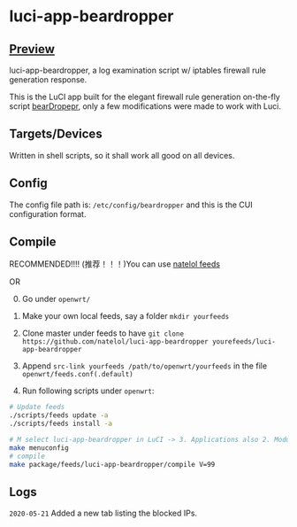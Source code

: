 luci-app-beardropper
===

[Preview][preview]
---
luci-app-beardropper, a log examination script w/ iptables firewall rule generation response.
 
 This is the LuCI app built for the elegant firewall rule generation on-the-fly script [bearDropepr][bearDropper], only a few modifications were made to work with Luci.
 

 
Targets/Devices
---
Written in shell scripts, so it shall work all good on all devices.


Config
---
The config file path is: `/etc/config/beardropper`  and this is the CUI configuration format.



Compile
---
RECOMMENDED!!!! (推荐！！！)You can use [natelol feeds][feeds]


OR


0. Go under `openwrt/`

1. Make your own local feeds, say a folder `mkdir yourfeeds`

2. Clone master under feeds to have `git clone https://github.com/natelol/luci-app-beardropper yourefeeds/luci-app-beardropper`

3. Append  `src-link yourfeeds /path/to/openwrt/yourfeeds` in the file `openwrt/feeds.conf(.default)`  

4. Run following scripts under `openwrt`:

```bash
# Update feeds
./scripts/feeds update -a
./scripts/feeds install -a

# M select luci-app-beardropper in LuCI -> 3. Applications also 2. Modules->Translations if you want translations together
make menuconfig
# compile
make package/feeds/luci-app-beardropper/compile V=99
```

Logs
---
`2020-05-21` Added a new tab listing the blocked IPs.


 [preview]: https://github.com/natelol/luci-app-beardropper/tree/master/preview
 [bearDropper]: https://github.com/robzr/bearDropper
 [feeds]: https://github.com/natelol/natelol